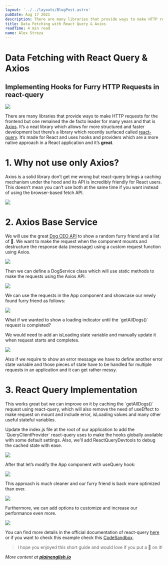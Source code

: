 ```yaml
---
layout: '../../layouts/BlogPost.astro'
pubDate: Aug 17 2021
description: There are many libraries that provide ways to make HTTP requests for the frontend but one remained the de facto leader for many years and that is Axios. It’s a neat library which allows for more…
title: Data Fetching with React Query & Axios
readTime: 4 min read
name: Alex Streza
---
```


# Data Fetching with React Query & Axios

## Implementing Hooks for Furry HTTP Requests in react-query

![](https://miro.medium.com/max/1400/0*jVo04AyJ_pyVt0Go)

There are many libraries that provide ways to make HTTP requests for the frontend but one remained the de facto leader for many years and that is [Axios](https://axios-http.com/docs/intro). It’s a neat library which allows for more structured and faster development but there’s a library which recently surfaced called [react-query](https://react-query.tanstack.com/). It’s made for React and uses hooks and providers which are a more native approach in a React application and it’s **great**.

# 1\. Why not use only Axios?

Axios is a solid library don’t get me wrong but react-query brings a caching mechanism under the hood and its API is incredibly friendly for React users. This doesn’t mean you can’t use both at the same time if you want instead of using the browser-based fetch API.

![](https://miro.medium.com/max/1200/0*nygrYwJO-2SP1vE_)

# **2\. Axios Base Service**

We will use the great [Dog CEO API](https://dog.ceo/dog-api/) to show a random furry friend and a list of 🐶. We want to make the request when the component mounts and destructure the response data (messsage) using a custom request function using Axios.

![](https://miro.medium.com/max/1400/1*fzvGzrq2VD2ZwxRFO4xsdQ.png)

Then we can define a DogService class which will use static methods to make the requests using the Axios API.

![](https://miro.medium.com/max/1400/1*6N_6DJAA9maUPUhfCWshRg.png)

We can use the requests in the App component and showcase our newly found furry friend as follows:

![](https://miro.medium.com/max/1400/1*4ZnOnEcrAqhMqSN2cPFmdg.png)

What if we wanted to show a loading indicator until the \`getAllDogs()\` request is completed?

We would need to add an isLoading state variable and manually update it when request starts and completes.

![](https://miro.medium.com/max/1400/1*xD1P1SmWuhZzyvFjnZl0Kw.png)

Also if we require to show an error message we have to define another error state variable and those pieces of state have to be handled for multiple requests in an application and it can get rather messy.

# 3\. React Query Implementation

This works great but we can improve on it by caching the \`getAllDogs()\` request using react-query, which will also remove the need of useEffect to make request on mount and include error, isLoading values and many other useful stateful variables.

Update the index.js file at the root of our application to add the \`QueryClientProvider\` react-query uses to make the hooks globally available with some default settings. Also, we’ll add ReactQueryDevtools to debug the cached state with ease.

![](https://miro.medium.com/max/1400/1*cC9po8aj1JNfoZjVlV2uXA.png)

After that let’s modify the App component with useQuery hook:

![](https://miro.medium.com/max/1400/1*yNVUub29IqQRoa9_hN3G8w.png)

This approach is much cleaner and our furry friend is back more optimized than ever.

![](https://miro.medium.com/max/1026/0*U2Z2NznYsMLJAKE8)

Furthermore, we can add options to customize and increase our performance even more.

![](https://miro.medium.com/max/1400/1*8FrGn-hilvxnN-IacAvDDg.png)

You can find more details in the official documentation of react-query [here](https://react-query.tanstack.com/overview) or if you want to check this example check this [CodeSandbox](https://codesandbox.io/s/axios-react-query-pj9nl?file=/src/index.js:495-546).

> I hope you enjoyed this short guide and would love if you put a 💜 on it!

_More content at_ [**_plainenglish.io_**](http://plainenglish.io/)
